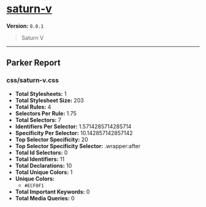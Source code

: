 # [saturn-v]( https://github.com/marcio/saturn-v )

**Version:** `0.0.1`

> Saturn V

* * *

## Parker Report

### css/saturn-v.css

- **Total Stylesheets:** 1
- **Total Stylesheet Size:** 203
- **Total Rules:** 4
- **Selectors Per Rule:** 1.75
- **Total Selectors:** 7
- **Identifiers Per Selector:** 1.5714285714285714
- **Specificity Per Selector:** 10.142857142857142
- **Top Selector Specificity:** 20
- **Top Selector Specificity Selector:** .wrapper:after
- **Total Id Selectors:** 0
- **Total Identifiers:** 11
- **Total Declarations:** 10
- **Total Unique Colors:** 1
- **Unique Colors:**
	- `#ECF0F1`
- **Total Important Keywords:** 0
- **Total Media Queries:** 0

